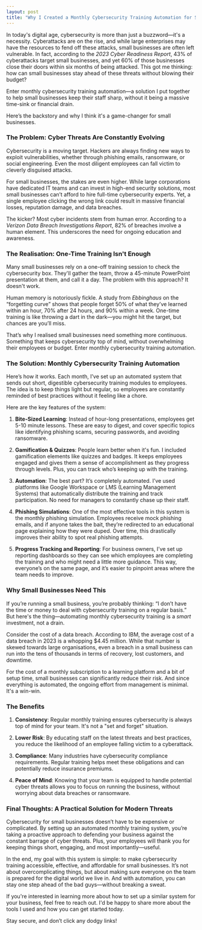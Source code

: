 ```yaml
---
layout: post
title: "Why I Created a Monthly Cybersecurity Training Automation for Small Businesses"
---
```

In today's digital age, cybersecurity is more than just a buzzword—it's a necessity. Cyberattacks are on the rise, and while large enterprises may have the resources to fend off these attacks, small businesses are often left vulnerable. In fact, according to the *2023 Cyber Readiness Report*, 43% of cyberattacks target small businesses, and yet 60% of those businesses close their doors within six months of being attacked. This got me thinking: how can small businesses stay ahead of these threats without blowing their budget?

Enter monthly cybersecurity training automation—a solution I put together to help small businesses keep their staff sharp, without it being a massive time-sink or financial drain. 

Here’s the backstory and why I think it's a game-changer for small businesses.

### The Problem: Cyber Threats Are Constantly Evolving
Cybersecurity is a moving target. Hackers are always finding new ways to exploit vulnerabilities, whether through phishing emails, ransomware, or social engineering. Even the most diligent employees can fall victim to cleverly disguised attacks.

For small businesses, the stakes are even higher. While large corporations have dedicated IT teams and can invest in high-end security solutions, most small businesses can’t afford to hire full-time cybersecurity experts. Yet, a single employee clicking the wrong link could result in massive financial losses, reputation damage, and data breaches.

The kicker? Most cyber incidents stem from human error. According to a *Verizon Data Breach Investigations Report*, 82% of breaches involve a human element. This underscores the need for ongoing education and awareness.

### The Realisation: One-Time Training Isn't Enough
Many small businesses rely on a one-off training session to check the cybersecurity box. They'll gather the team, throw a 45-minute PowerPoint presentation at them, and call it a day. The problem with this approach? It doesn't work. 

Human memory is notoriously fickle. A study from *Ebbinghaus* on the “forgetting curve” shows that people forget 50% of what they’ve learned within an hour, 70% after 24 hours, and 90% within a week. One-time training is like throwing a dart in the dark—you might hit the target, but chances are you’ll miss.

That’s why I realised small businesses need something more continuous. Something that keeps cybersecurity top of mind, without overwhelming their employees or budget. Enter monthly cybersecurity training automation.

### The Solution: Monthly Cybersecurity Training Automation
Here’s how it works. Each month, I’ve set up an automated system that sends out short, digestible cybersecurity training modules to employees. The idea is to keep things light but regular, so employees are constantly reminded of best practices without it feeling like a chore.

Here are the key features of the system:

1. **Bite-Sized Learning**: Instead of hour-long presentations, employees get 5-10 minute lessons. These are easy to digest, and cover specific topics like identifying phishing scams, securing passwords, and avoiding ransomware.

2. **Gamification & Quizzes**: People learn better when it's fun. I included gamification elements like quizzes and badges. It keeps employees engaged and gives them a sense of accomplishment as they progress through levels. Plus, you can track who’s keeping up with the training.

3. **Automation**: The best part? It’s completely automated. I’ve used platforms like Google Workspace or LMS (Learning Management Systems) that automatically distribute the training and track participation. No need for managers to constantly chase up their staff.

4. **Phishing Simulations**: One of the most effective tools in this system is the monthly phishing simulation. Employees receive mock phishing emails, and if anyone takes the bait, they’re redirected to an educational page explaining how they were duped. Over time, this drastically improves their ability to spot real phishing attempts.

5. **Progress Tracking and Reporting**: For business owners, I’ve set up reporting dashboards so they can see which employees are completing the training and who might need a little more guidance. This way, everyone’s on the same page, and it’s easier to pinpoint areas where the team needs to improve.

### Why Small Businesses Need This
If you’re running a small business, you’re probably thinking: “I don’t have the time or money to deal with cybersecurity training on a regular basis.” But here's the thing—automating monthly cybersecurity training is a *smart* investment, not a drain. 

Consider the cost of a data breach. According to IBM, the average cost of a data breach in 2023 is a whopping $4.45 million. While that number is skewed towards large organisations, even a breach in a small business can run into the tens of thousands in terms of recovery, lost customers, and downtime.

For the cost of a monthly subscription to a learning platform and a bit of setup time, small businesses can significantly reduce their risk. And since everything is automated, the ongoing effort from management is minimal. It's a win-win.

### The Benefits

1. **Consistency**: Regular monthly training ensures cybersecurity is always top of mind for your team. It's not a "set and forget" situation.
   
2. **Lower Risk**: By educating staff on the latest threats and best practices, you reduce the likelihood of an employee falling victim to a cyberattack.

3. **Compliance**: Many industries have cybersecurity compliance requirements. Regular training helps meet these obligations and can potentially reduce insurance premiums.

4. **Peace of Mind**: Knowing that your team is equipped to handle potential cyber threats allows you to focus on running the business, without worrying about data breaches or ransomware.

### Final Thoughts: A Practical Solution for Modern Threats
Cybersecurity for small businesses doesn’t have to be expensive or complicated. By setting up an automated monthly training system, you’re taking a proactive approach to defending your business against the constant barrage of cyber threats. Plus, your employees will thank you for keeping things short, engaging, and most importantly—useful.

In the end, my goal with this system is simple: to make cybersecurity training accessible, effective, and affordable for small businesses. It’s not about overcomplicating things, but about making sure everyone on the team is prepared for the digital world we live in. And with automation, you can stay one step ahead of the bad guys—without breaking a sweat.

If you're interested in learning more about how to set up a similar system for your business, feel free to reach out. I'd be happy to share more about the tools I used and how you can get started today.

Stay secure, and don’t click any dodgy links!